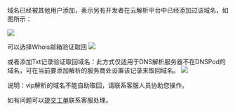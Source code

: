 域名已经被其他用户添加，表示另有开发者在云解析平台中已经添加过该域名，如图所示：

![](http://imgcache.tce.fsphere.cn/static/mc.qcloudimg.com/static/img/5a2c682baff8e260c4d4a74fdc1b7440/image.png)

可以选择Whois邮箱验证取回
![](http://imgcache.tce.fsphere.cn/static/mc.qcloudimg.com/static/img/50dba306a62d6917d4094e9344dd5fdf/image.png)


或者添加Txt记录验证取回域名：此方式仅适用于DNS解析服务器不在DNSPod的域名，可在当前要添加解析的服务商处设置该记录来取回域名。
![](http://imgcache.tce.fsphere.cn/static/mc.qcloudimg.com/static/img/9edb3f5ac68397d5072c6b6f9cafb3f4/image.png)

说明：vip解析的域名不能自助取回，请联系客服人员协助您操作。

如有问题可以[提交工单](http://console.tce.fsphere.cn/workorder/create?level1_id=16&level2_id=17&level1_name=%E5%85%B6%E5%AE%83%E6%9C%8D%E5%8A%A1&level2_name=%E5%9F%9F%E5%90%8D)联系客服处理。
